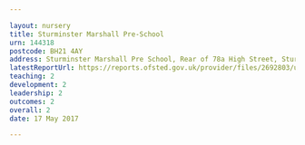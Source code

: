 ```yaml
---

layout: nursery
title: Sturminster Marshall Pre-School
urn: 144318
postcode: BH21 4AY
address: Sturminster Marshall Pre School, Rear of 78a High Street, Sturminster Marshall, WIMBORNE, Dorset, BH21 4AY
latestReportUrl: https://reports.ofsted.gov.uk/provider/files/2692803/urn/144318.pdf
teaching: 2
development: 2
leadership: 2
outcomes: 2
overall: 2
date: 17 May 2017

---
```

